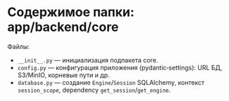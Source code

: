 # Содержимое папки: app/backend/core

Файлы:
- `__init__.py` — инициализация подпакета core.
- `config.py` — конфигурация приложения (pydantic‑settings): URL БД, S3/MinIO, корневые пути и др.
- `database.py` — создание `Engine`/`Session` SQLAlchemy, контекст `session_scope`, dependency `get_session`/`get_engine`.

